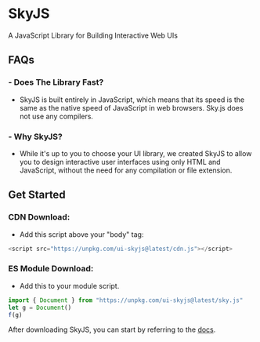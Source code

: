 # SkyJS
A JavaScript Library for Building Interactive Web UIs

## FAQs

### - Does The Library Fast?
- SkyJS is built entirely in JavaScript, which means that its speed is the same as the native speed of JavaScript in web browsers. Sky.js does not use any compilers.

### - Why SkyJS?
- While it's up to you to choose your UI library, we created SkyJS to allow you to design interactive user interfaces using only HTML and JavaScript, without the need for any compilation or file extension.

## Get Started

### CDN Download:
- Add this script above your "body" tag:
```js
<script src="https://unpkg.com/ui-skyjs@latest/cdn.js"></script>
```

### ES Module Download:
- Add this to your module script.
```js
import { Document } from "https://unpkg.com/ui-skyjs@latest/sky.js"
let g = Document()
f(g)
```

After downloading SkyJS, you can start by referring to the [docs](https://github.com/jehaad1/SkyJS/blob/main/Docs.md).
